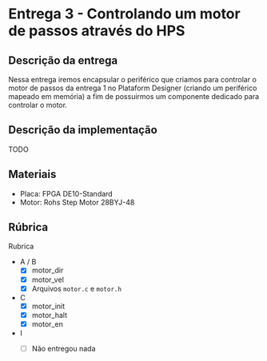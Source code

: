 # Entrega 3 - Controlando um motor de passos através do HPS

## Descrição da entrega

Nessa entrega iremos encapsular o periférico que criamos para controlar o motor de passos da entrega 1 no Plataform Designer (criando um periférico mapeado em memória) a fim de possuirmos um componente dedicado para controlar o motor.

## Descrição da implementação

TODO

## Materiais

- Placa: FPGA DE10-Standard
- Motor: Rohs Step Motor 28BYJ-48

## Rúbrica

Rubrica

- A / B
  - [X] motor_dir
  - [X] motor_vel
  - [X] Arquivos `motor.c` e `motor.h`
- C
  - [X] motor_init
  - [X] motor_halt
  - [X] motor_en
- I
  - [ ] Não entregou nada

